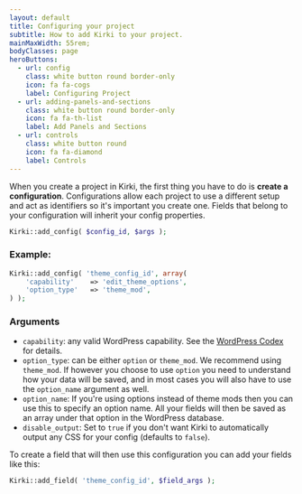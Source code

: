 ```yaml
---
layout: default
title: Configuring your project
subtitle: How to add Kirki to your project.
mainMaxWidth: 55rem;
bodyClasses: page
heroButtons:
  - url: config
    class: white button round border-only
    icon: fa fa-cogs
    label: Configuring Project
  - url: adding-panels-and-sections
    class: white button round border-only
    icon: fa fa-th-list
    label: Add Panels and Sections
  - url: controls
    class: white button round
    icon: fa fa-diamond
    label: Controls
---
```


When you create a project in Kirki, the first thing you have to do is **create a configuration**. Configurations allow each project to use a different setup and act as identifiers so it's important you create one. Fields that belong to your configuration will inherit your config properties.

```php
Kirki::add_config( $config_id, $args );
```

### Example:

```php
Kirki::add_config( 'theme_config_id', array(
	'capability'    => 'edit_theme_options',
	'option_type'   => 'theme_mod',
) );
```


### Arguments

* `capability`: any valid WordPress capability. See the [WordPress Codex](https://codex.wordpress.org/Roles_and_Capabilities) for details.
* `option_type`: can be either `option` or `theme_mod`. We recommend using `theme_mod`. If however you choose to use `option` you need to understand how your data will be saved, and in most cases you will also have to use the `option_name` argument as well.
* `option_name`: If you're using options instead of theme mods then you can use this to specify an option name. All your fields will then be saved as an array under that option in the WordPress database.
* `disable_output`: Set to `true` if you don't want Kirki to automatically output any CSS for your config (defaults to `false`).

To create a field that will then use this configuration you can add your fields like this:
```php
Kirki::add_field( 'theme_config_id', $field_args );
```
